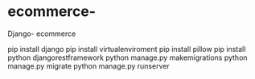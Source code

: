 # ecommerce-
Django- ecommerce

pip install django
pip install virtualenviroment 
pip install pillow
pip install python djangorestframework
python manage.py makemigrations
python manage.py migrate
python manage.py runserver
